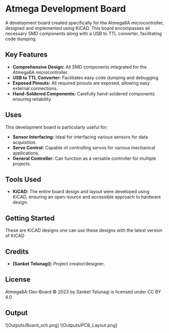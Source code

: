 # Atmega Development Board

A development board created specifically for the Atmega8A microcontroller, designed and implemented using KiCAD. This board encompasses all necessary SMD components along with a USB to TTL converter, facilitating code dumping. 

## Key Features

- **Comprehensive Design:** All SMD components integrated for the Atmega8A microcontroller.
- **USB to TTL Converter:** Facilitates easy code dumping and debugging.
- **Exposed Pinouts:** All required pinouts are exposed, allowing easy external connections.
- **Hand-Soldered Components:** Carefully hand-soldered components ensuring reliability.
  
## Uses

This development board is particularly useful for:

- **Sensor Interfacing:** Ideal for interfacing various sensors for data acquisition.
- **Servo Control:** Capable of controlling servos for various mechanical applications.
- **General Controller:** Can function as a versatile controller for multiple projects.

## Tools Used

- **KiCAD:** The entire board design and layout were developed using KiCAD, ensuring an open-source and accessible approach to hardware design.

## Getting Started

These are KiCAD designs one can use these designs with the latest version of KiCAD



## Credits

- **[Sanket Telunagi]:** Project creator/designer.

## License

Atmega8A-Dev-Board © 2023 by Sanket Telunagi is licensed under CC BY 4.0 

## Output
![Outputs/Board_sch.png]
![Outputs/PCB_Layout.png]